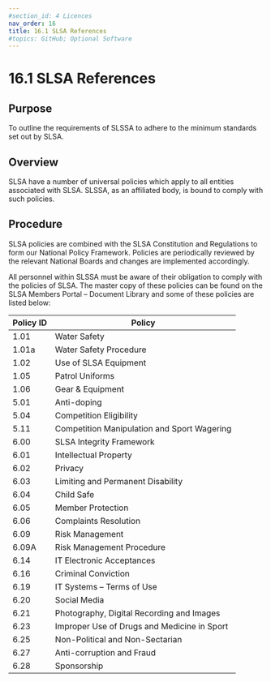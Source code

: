 ```yaml
---
#section_id: 4 Licences
nav_order: 16
title: 16.1 SLSA References
#topics: GitHub; Optional Software
---
```


# 16.1 SLSA References

## Purpose

To outline the requirements of SLSSA to adhere to the minimum standards set out by SLSA.

## Overview

SLSA have a number of universal policies which apply to all entities associated with SLSA. SLSSA, as an affiliated body, is bound to comply with such policies.

## Procedure

SLSA policies are combined with the SLSA Constitution and Regulations to form our National Policy Framework. Policies are periodically reviewed by the relevant National Boards and changes are implemented accordingly.

All personnel within SLSSA must be aware of their obligation to comply with the policies of SLSA. The master copy of these policies can be found on the SLSA Members Portal – Document Library and some of these policies are listed below:

| **Policy ID** | **Policy** |
| --- | --- |
| 1.01 | Water Safety |
| 1.01a | Water Safety Procedure |
| 1.02 | Use of SLSA Equipment |
| 1.05 | Patrol Uniforms |
| 1.06 | Gear & Equipment |
| 5.01 | Anti-doping |
| 5.04 | Competition Eligibility |
| 5.11 | Competition Manipulation and Sport Wagering |
| 6.00 | SLSA Integrity Framework |
| 6.01 | Intellectual Property |
| 6.02 | Privacy |
| 6.03 | Limiting and Permanent Disability |
| 6.04 | Child Safe |
| 6.05 | Member Protection |
| 6.06 | Complaints Resolution |
| 6.09 | Risk Management |
| 6.09A | Risk Management Procedure |
| 6.14 | IT Electronic Acceptances |
| 6.16 | Criminal Conviction |
| 6.19 | IT Systems – Terms of Use |
| 6.20 | Social Media |
| 6.21 | Photography, Digital Recording and Images |
| 6.23 | Improper Use of Drugs and Medicine in Sport |
| 6.25 | Non-Political and Non-Sectarian |
| 6.27 | Anti-corruption and Fraud |
| 6.28 | Sponsorship |